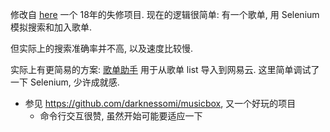
修改自 [here](https://github.com/Denon/syncPlaylist) 一个 18年的失修项目. 现在的逻辑很简单: 有一个歌单, 用 Selenium 模拟搜索和加入歌单.

但实际上的搜索准确率并不高, 以及速度比较慢.

实际上有更简易的方案: [歌单助手](https://music.wechatsync.com/explore/#/transfer) 用于从歌单 list 导入到网易云. 这里简单调试了一下 Selenium, 少许成就感.

- 参见 <https://github.com/darknessomi/musicbox>, 又一个好玩的项目
    - 命令行交互很赞, 虽然开始可能要适应一下

